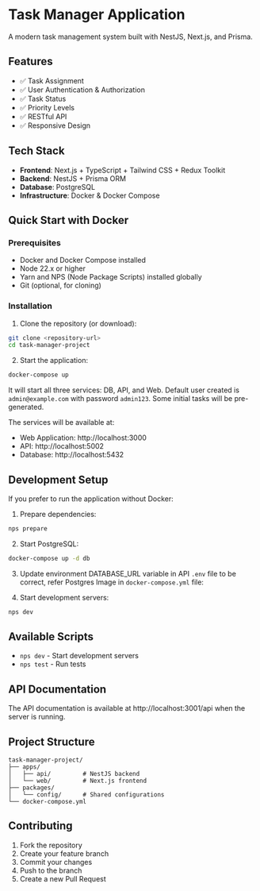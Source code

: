 # Task Manager Application

A modern task management system built with NestJS, Next.js, and Prisma.

## Features

- ✅ Task Assignment
- ✅ User Authentication & Authorization
- ✅ Task Status
- ✅ Priority Levels
- ✅ RESTful API
- ✅ Responsive Design

## Tech Stack

- **Frontend**: Next.js + TypeScript + Tailwind CSS + Redux Toolkit
- **Backend**: NestJS + Prisma ORM
- **Database**: PostgreSQL
- **Infrastructure**: Docker & Docker Compose

## Quick Start with Docker

### Prerequisites

- Docker and Docker Compose installed
- Node 22.x or higher
- Yarn and NPS (Node Package Scripts) installed globally
- Git (optional, for cloning)

### Installation

1. Clone the repository (or download):

```bash
git clone <repository-url>
cd task-manager-project
```

2. Start the application:

```bash
docker-compose up
```

It will start all three services: DB, API, and Web.
Default user created is `admin@example.com` with password `admin123`.
Some initial tasks will be pre-generated.

The services will be available at:

- Web Application: http://localhost:3000
- API: http://localhost:5002
- Database: http://localhost:5432

## Development Setup

If you prefer to run the application without Docker:

1. Prepare dependencies:

```bash
nps prepare
```

2. Start PostgreSQL:

```bash
docker-compose up -d db
```

3. Update environment DATABASE_URL variable in API `.env` file to be correct, refer Postgres Image in `docker-compose.yml` file:

4. Start development servers:

```bash
nps dev
```

## Available Scripts

- `nps dev` - Start development servers
- `nps test` - Run tests

## API Documentation

The API documentation is available at http://localhost:3001/api when the server is running.

## Project Structure

```
task-manager-project/
├── apps/
│   ├── api/         # NestJS backend
│   └── web/         # Next.js frontend
├── packages/
│   └── config/      # Shared configurations
└── docker-compose.yml
```

## Contributing

1. Fork the repository
2. Create your feature branch
3. Commit your changes
4. Push to the branch
5. Create a new Pull Request
